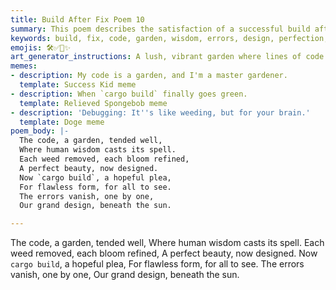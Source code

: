 ```yaml
---
title: Build After Fix Poem 10
summary: This poem describes the satisfaction of a successful build after fixing errors, likening the code to a well-tended garden where human wisdom refines it to perfection.
keywords: build, fix, code, garden, wisdom, errors, design, perfection, cargo build, success
emojis: 🛠️✅🌱✨
art_generator_instructions: A lush, vibrant garden where lines of code are intertwined with blooming flowers and healthy plants. A human hand is gently tending to the garden, removing "weeds" (represented by small, dark error symbols) and nurturing the "blooms" (perfectly formed code structures). A bright sun shines overhead, symbolizing success and clarity. The overall feeling should be one of peaceful accomplishment and the beauty of well-crafted software.
memes:
- description: My code is a garden, and I'm a master gardener.
  template: Success Kid meme
- description: When `cargo build` finally goes green.
  template: Relieved Spongebob meme
- description: 'Debugging: It''s like weeding, but for your brain.'
  template: Doge meme
poem_body: |-
  The code, a garden, tended well,
  Where human wisdom casts its spell.
  Each weed removed, each bloom refined,
  A perfect beauty, now designed.
  Now `cargo build`, a hopeful plea,
  For flawless form, for all to see.
  The errors vanish, one by one,
  Our grand design, beneath the sun.

---
```

The code, a garden, tended well,
Where human wisdom casts its spell.
Each weed removed, each bloom refined,
A perfect beauty, now designed.
Now `cargo build`, a hopeful plea,
For flawless form, for all to see.
The errors vanish, one by one,
Our grand design, beneath the sun.